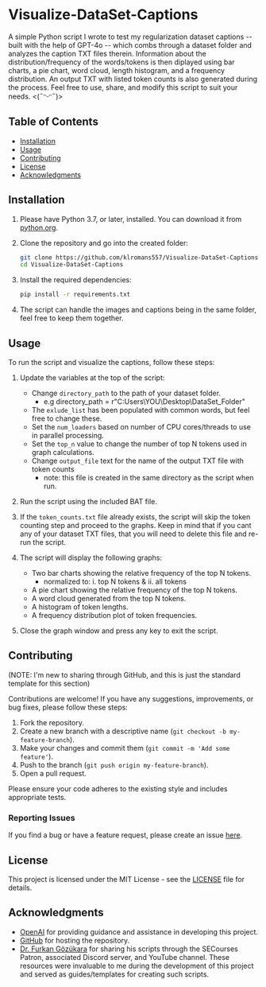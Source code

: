 # Visualize-DataSet-Captions
A simple Python script I wrote to test my regularization dataset captions -- built with the help of GPT-4o -- which combs through a dataset folder and analyzes the caption TXT files therein. Information about the distribution/frequency of the words/tokens is then diplayed using bar charts, a pie chart, word cloud, length histogram, and a frequency distribution. An output TXT with listed token counts is also generated during the process. Feel free to use, share, and modify this script to suit your needs. 
<(˶ᵔᵕᵔ˶)>

## Table of Contents

- [Installation](#installation)
- [Usage](#usage)
- [Contributing](#contributing)
- [License](#license)
- [Acknowledgments](#acknowledgments)

## Installation

1. Please have Python 3.7, or later, installed. You can download it from [python.org](https://www.python.org/downloads/).

2. Clone the repository and go into the created folder:
    ```sh
    git clone https://github.com/klromans557/Visualize-DataSet-Captions.git
    cd Visualize-DataSet-Captions
    ```

3. Install the required dependencies:
    ```sh
    pip install -r requirements.txt
    ```
    
4. The script can handle the images and captions being in the same folder, feel free to keep them together.

## Usage

To run the script and visualize the captions, follow these steps:

1. Update the variables at the top of the script:
   - Change `directory_path` to the path of your dataset folder.
     * e.g directory_path = r"C:Users\YOU\Desktop\DataSet_Folder"
   - The `exlude_list` has been populated with common words, but feel free to change these.
   - Set the `num_loaders` based on number of CPU cores/threads to use in parallel processing.
   - Set the `top_n` value to change the number of top N tokens used in graph calculations.
   - Change `output_file` text for the name of the output TXT file with token counts
     * note: this file is created in the same directory as the script when run.

3. Run the script using the included BAT file.

4. If the `token_counts.txt` file already exists, the script will skip the token counting step and proceed to the graphs. Keep in mind that if you cant any of your dataset     TXT files, that you will need to delete this file and re-run the script.

5. The script will display the following graphs:
    - Two bar charts showing the relative frequency of the top N tokens.
        * normalized to: i. top N tokens & ii. all tokens
    - A pie chart showing the relative frequency of the top N tokens.
    - A word cloud generated from the top N tokens.
    - A histogram of token lengths.
    - A frequency distribution plot of token frequencies.

6. Close the graph window and press any key to exit the script.

## Contributing

(NOTE: I'm new to sharing through GitHub, and this is just the standard template for this section)

Contributions are welcome! If you have any suggestions, improvements, or bug fixes, please follow these steps:

1. Fork the repository.
2. Create a new branch with a descriptive name (`git checkout -b my-feature-branch`).
3. Make your changes and commit them (`git commit -m 'Add some feature'`).
4. Push to the branch (`git push origin my-feature-branch`).
5. Open a pull request.

Please ensure your code adheres to the existing style and includes appropriate tests.

### Reporting Issues

If you find a bug or have a feature request, please create an issue [here](https://github.com/klromans557/Visualize-DataSet-Captions/issues).

## License

This project is licensed under the MIT License - see the [LICENSE](LICENSE) file for details.

## Acknowledgments

- [OpenAI](https://www.openai.com) for providing guidance and assistance in developing this project.
- [GitHub](https://github.com) for hosting the repository.
- [Dr. Furkan Gözükara](https://www.patreon.com/SECourses/posts) for sharing his scripts through the SECourses Patron, associated Discord server, and YouTube channel.
  These resources were invaluable to me during the development of this project and served as guides/templates for creating such scripts.
